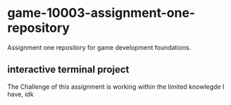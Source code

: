 # game-10003-assignment-one-repository
Assignment one repository for game development foundations.

## interactive terminal project

The Challenge of this assignment is working within the limited knowlegde I have,
idk
